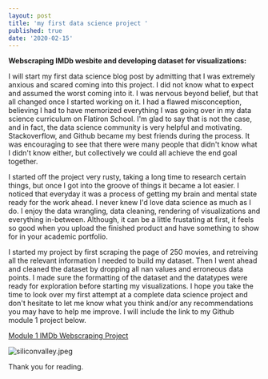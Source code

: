 ```yaml
---
layout: post
title: 'my first data science project '
published: true
date: '2020-02-15'
---
```

**Webscraping IMDb wesbite and developing dataset for visualizations:**


I will start my first data science blog post by admitting that I was extremely anxious and scared coming into this project. I did not know what to expect and assumed the worst coming into it. I was nervous beyond belief, but that all changed once I started working on it. I had a flawed misconception, believing I had to have memorized everything I was going over in my data science curriculum on Flatiron School. I'm glad to say that is not the case, and in fact, the data science community is very helpful and motivating. Stackoverflow, and Github became my best friends during the process. It was encouraging to see that there were many people that didn't know what I didn't know either, but collectively we could all achieve the end goal together. 

I started off the project very rusty, taking a long time to research certain things, but once I got into the groove of things it became a lot easier. I noticed that everyday it was a process of getting my brain and mental state ready for the work ahead. I never knew I'd love data science as much as I do. I enjoy the data wrangling, data cleaning, rendering of visualizations and everything in-between. Although, it can be a little frustating at first, it feels so good when you upload the finished product and have something to show for in your academic portfolio. 
    
I started my project by first scraping the page of 250 movies, and retreiving all the relevant information I needed to build my dataset. Then I went ahead and cleaned the dataset by dropping all nan values and erroneous data points. I made sure the formatting of the dataset and the datatypes were ready for exploration before starting my visualizations. I hope you take the time to look over my first attempt at a complete data science project and don't hesitate to let me know what you think and/or any recommendations you may have to help me improve. I will include the link to my Github module 1 project below. 

[Module 1 IMDb Webscraping Project](https://github.com/lopez-christian/module_1_project ) 


![siliconvalley.jpeg]({{site.baseurl}}/img/siliconvalley.jpeg)

Thank you for reading.
